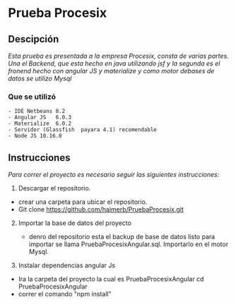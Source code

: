 # Prueba Procesix 

## Descipción

*Esta prueba es presentada a la empresa Procesix, consta de varias partes. Una el Backend, que esta hecho en java utilizando jsf y la segunda es el fronend hecho con angular JS y materialize y como motor debases de datos se utilizo Mysql*

### Que se utilizó
  
	- IDE Netbeans 8.2
	- Angular JS   6.0.3
	- Materialize  6.0.2
	- Servidor (Glassfish  payara 4.1) recomendable
	- Node JS 10.16.0

## Instrucciones 

*Para correr el proyecto es necesario seguir las siguientes instrucciones:*


1. Descargar el repositorio.
  - crear una carpeta para ubicar el repositorio.
  - Git clone https://github.com/haimerb/PruebaProcesix.git

2. Importar la base de datos del proyecto
   - denro del repositorio esta el backup de base de datos listo para           importar se llama PruebaProcesixAngular.sql. Importarlo en el motor        Mysql.

3. Instalar dependencias angular Js
  - Ira la carpeta del proyecto la cual es PruebaProcesixAngular
    cd PruebaProcesixAngular 
  - correr el comando "npm install"
 